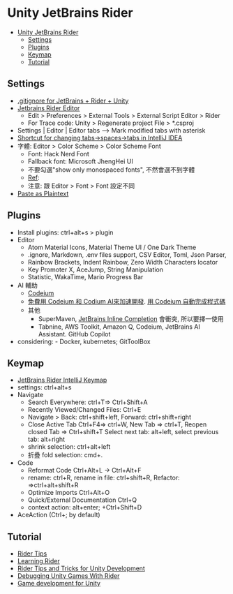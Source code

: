# Unity JetBrains Rider

<!-- TOC -->
* [Unity JetBrains Rider](#unity-jetbrains-rider)
  * [Settings](#settings)
  * [Plugins](#plugins)
  * [Keymap](#keymap)
  * [Tutorial](#tutorial)
<!-- TOC -->

## Settings

- [.gitignore for JetBrains + Rider + Unity](https://www.toptal.com/developers/gitignore/api/jetbrains+all,rider,unity)
- [Jetbrains Rider Editor](https://docs.unity3d.com/Packages/com.unity.ide.rider@3.0/manual/using-the-jetbrains-rider-editor-package.html)
  - Edit > Preferences > External Tools > External Script Editor > Rider
  - For Trace code: Unity > Regenerate project File > *.csproj
- Settings | Editor | Editor tabs --> Mark modified tabs with asterisk
- [Shortcut for changing tabs->spaces->tabs in IntelliJ IDEA](https://stackoverflow.com/questions/41532061/shortcut-for-changing-tabs-spaces-tabs-in-intellij-idea)
- 字體: Editor > Color Scheme > Color Scheme Font
  - Font: Hack Nerd Font
  - Fallback font: Microsoft JhengHei UI 
  - 不要勾選"show only monospaced fonts", 不然會選不到字體
  - [Ref](https://youtrack.jetbrains.com/issue/RIDER-89585/IDE-font-is-not-consistent-with-custom-font-settings-under-Chinese):
  - 注意: 跟 Editor > Font > Font 設定不同
- [Paste as Plaintext](https://stackoverflow.com/questions/76500225/rider-copying-and-pasting-text-from-word-pastes-as-image-link/79150716#79150716)

## Plugins

- Install plugins: ctrl+alt+s > plugin
- Editor
  - Atom Material Icons, Material Theme UI / One Dark Theme
  - .ignore, Markdown, .env files support, CSV Editor, Toml, Json Parser,
  - Rainbow Brackets, Indent Rainbow, Zero Width Characters locator
  - Key Promoter X, AceJump, String Manipulation
  - Statistic, WakaTime, Mario Progress Bar
- AI 輔助
  - [Codeium](https://blog.user.today/github-copilot-ai-alternatives/#title_i-8) 
  - [免費用 Codeium 和 Codium AI來加速開發](https://medium.com/@sarala0725/%E5%85%8D%E8%B2%BB%E7%94%A8codeium%E5%92%8Ccodium-ai%E4%BE%86%E5%8A%A0%E9%80%9F%E9%96%8B%E7%99%BC-d43c060a557d). [用 Codeium 自動完成程式碼](https://b6land.github.io/Codeium_Intro/)
  - 其他
    - SuperMaven, [JetBrains Inline Completion](https://www.jetbrains.com/help/idea/full-line-code-completion.html) 會衝突, 所以要擇一使用
    - Tabnine, AWS Toolkit, Amazon Q, Codeium, JetBrains AI Assistant. GitHub Copilot
- considering: - Docker, kubernetes; GitToolBox

## Keymap

- [JetBrains Rider IntelliJ Keymap](https://resources.jetbrains.com/storage/products/rider/docs/Rider_default_win_shortcuts.pdf)
- settings: ctrl+alt+s
- Navigate
  - Search Everywhere: ctrl+T=> Ctrl+Shift+A
  - Recently Viewed/Changed Files: Ctrl+E
  - Navigate > Back: ctrl+shift+left, Forward: ctrl+shift+right
  - Close Active Tab Ctrl+F4=> ctrl+W, New Tab => ctrl+T, Reopen closed Tab => Ctrl+shift+T
    Select next tab: alt+left, select previous tab: alt+right
  - shrink selection: ctrl+alt+left
  - 折疊 fold selection: cmd+.
- Code
  - Reformat Code Ctrl+Alt+L -> Ctrl+Alt+F
  - rename: ctrl+R, rename in file: ctrl+shift+R, Refactor: =>ctrl+alt+shift+R
  - Optimize Imports Ctrl+Alt+O
  - Quick/External Documentation Ctrl+Q
  - context action: alt+enter; +Ctrl+Shift+D
- AceAction (Ctrl+; by default)


## Tutorial

- [Rider Tips](https://www.youtube.com/watch?v=2nWJSgmd-gE)
- [Learning Rider](https://www.jetbrains.com/rider/documentation/)
- [Rider Tips and Tricks for Unity Development](https://www.jetbrains.com/guide/gamedev/links/rider-tips-and-tricks-for-unity-development/)
- [Debugging Unity Games With Rider](https://www.jetbrains.com/guide/gamedev/links/debugging-unity-games-with-rider/)
- [Game development for Unity](https://www.jetbrains.com/help/rider/Unity.html)
